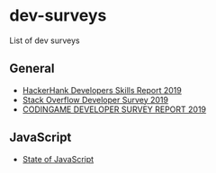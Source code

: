 # dev-surveys
List of dev surveys

## General

* [HackerHank Developers Skills Report 2019](https://research.hackerrank.com/developer-skills/2019)
* [Stack Overflow Developer Survey 2019](https://insights.stackoverflow.com/survey/2019)
* [CODINGAME DEVELOPER SURVEY REPORT 2019](https://www.codingame.com/work/resources/codingame-2019-developer-survey/cover/)

## JavaScript

* [State of JavaScript](https://2018.stateofjs.com/introduction)

